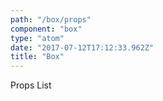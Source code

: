 ```yaml
---
path: "/box/props"
component: "box"
type: "atom"
date: "2017-07-12T17:12:33.962Z"
title: "Box"
---
```

<div> Props List </div>